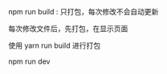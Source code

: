 <!--
 * @Author: Pan Jingyi
 * @Date: 2022-10-13 10:35:01
 * @LastEditTime: 2023-01-03 19:46:52
-->
npm run build : 只打包，每次修改不会自动更新

每次修改文件后，先打包，在显示页面


使用 yarn run build 进行打包

npm run dev